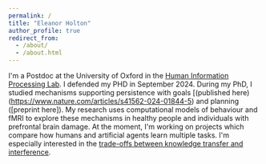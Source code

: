 ```yaml
---
permalink: /
title: "Eleanor Holton"
author_profile: true
redirect_from: 
  - /about/
  - /about.html
---
```


I'm a Postdoc at the University of Oxford in the [Human Information Processing Lab](https://humaninformationprocessing.com/). I defended my PHD in September 2024. During my PhD, I studied mechanisms supporting persistence with goals [(published here)(https://www.nature.com/articles/s41562-024-01844-5) and planning ([preprint here]). My research uses computational models of behaviour and fMRI to explore these mechanisms in healthy people and individuals with prefrontal brain damage. At the moment, I'm working on projects which compare how humans and artificial agents learn multiple tasks. I'm especially interested in the [trade-offs between knowledge transfer and interference](https://2023.ccneuro.website/proceedings/0001124.pdf?s=W&pn=1595). 


